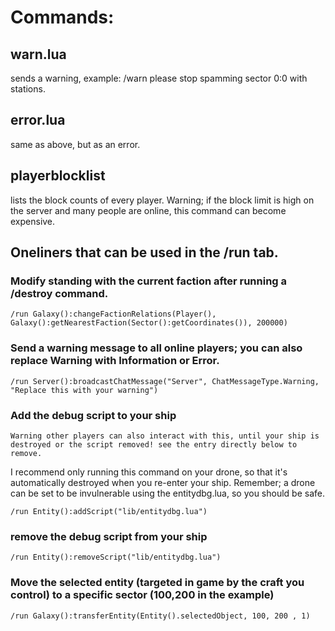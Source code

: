 # Commands:

## warn.lua
sends a warning, example: /warn please stop spamming sector 0:0 with stations.
## error.lua 
same as above, but as an error.
## playerblocklist 
lists the block counts of every player. Warning; if the block limit is high on the server and many people are online, this command can become expensive.


## Oneliners that can be used in the /run tab.

### Modify standing with the current faction after running a /destroy command.

    /run Galaxy():changeFactionRelations(Player(), Galaxy():getNearestFaction(Sector():getCoordinates()), 200000)

### Send a warning message to all online players; you can also replace Warning with Information or Error.

    /run Server():broadcastChatMessage("Server", ChatMessageType.Warning, "Replace this with your warning")


### Add the debug script to your ship 
`Warning other players can also interact with this, until your ship is destroyed or the script removed! see the entry directly below to remove.` 

I recommend only running this command on your drone, so that it's automatically destroyed when you re-enter your ship. Remember; a drone can be set to be invulnerable using the entitydbg.lua, so you should be safe.

    /run Entity():addScript("lib/entitydbg.lua")

### remove the debug script from your ship 

    /run Entity():removeScript("lib/entitydbg.lua")

### Move the selected entity (targeted in game by the craft you control) to a specific sector (100,200 in the example)
    /run Galaxy():transferEntity(Entity().selectedObject, 100, 200 , 1)
